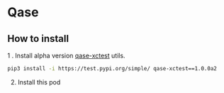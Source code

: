 # Qase

## How to install

1 . Install alpha version [qase-xctest](https://github.com/qase-tms/qase-xctest) utils.

```bash
pip3 install -i https://test.pypi.org/simple/ qase-xctest==1.0.0a2
```

2. Install this pod

